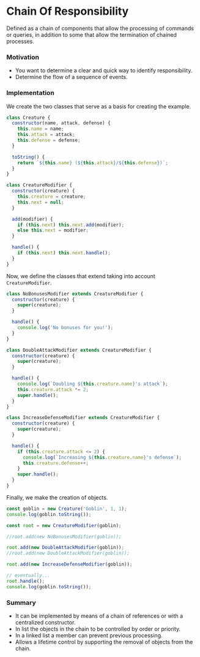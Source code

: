 # Chain Of Responsibility

Defined as a chain of components that allow the processing of commands or queries, in addition to some that allow the termination of chained processes.

### Motivation

- You want to determine a clear and quick way to identify responsibility.
- Determine the flow of a sequence of events.

### Implementation

We create the two classes that serve as a basis for creating the example.

```javascript
class Creature {
  constructor(name, attack, defense) {
    this.name = name;
    this.attack = attack;
    this.defense = defense;
  }

  toString() {
    return `${this.name} (${this.attack}/${this.defense})`;
  }
}

class CreatureModifier {
  constructor(creature) {
    this.creature = creature;
    this.next = null;
  }

  add(modifier) {
    if (this.next) this.next.add(modifier);
    else this.next = modifier;
  }

  handle() {
    if (this.next) this.next.handle();
  }
}
```

Now, we define the classes that extend taking into account `CreatureModifier`.

```javascript
class NoBonusesModifier extends CreatureModifier {
  constructor(creature) {
    super(creature);
  }

  handle() {
    console.log('No bonuses for you!');
  }
}

class DoubleAttackModifier extends CreatureModifier {
  constructor(creature) {
    super(creature);
  }

  handle() {
    console.log(`Doubling ${this.creature.name}'s attack`);
    this.creature.attack *= 2;
    super.handle();
  }
}

class IncreaseDefenseModifier extends CreatureModifier {
  constructor(creature) {
    super(creature);
  }

  handle() {
    if (this.creature.attack <= 2) {
      console.log(`Increasing ${this.creature.name}'s defense`);
      this.creature.defense++;
    }
    super.handle();
  }
}
```

Finally, we make the creation of objects.

```javascript
const goblin = new Creature('Goblin', 1, 1);
console.log(goblin.toString());

const root = new CreatureModifier(goblin);

//root.add(new NoBonusesModifier(goblin));

root.add(new DoubleAttackModifier(goblin));
//root.add(new DoubleAttackModifier(goblin));

root.add(new IncreaseDefenseModifier(goblin));

// eventually...
root.handle();
console.log(goblin.toString());
```

### Summary

- It can be implemented by means of a chain of references or with a centralized constructor.
- In list the objects in the chain to be controlled by order or priority.
- In a linked list a member can prevent previous processing.
- Allows a lifetime control by supporting the removal of objects from the chain.
